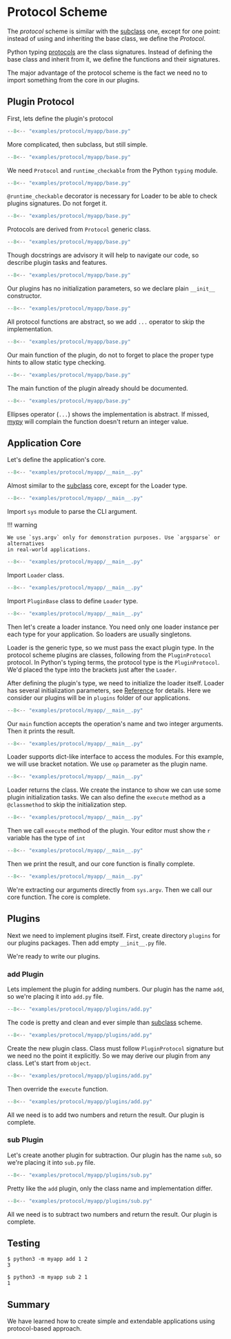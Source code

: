 # Protocol Scheme

The *protocol* scheme is similar with the [subclass](subclass.md) one,
except for one point: instead of using and inheriting the base class,
we define the *Protocol*.

Python typing [protocols](https://docs.python.org/3/library/typing.html#typing.Protocol)
are the class signatures. Instead of defining the base class and inherit
from it, we define the functions and their signatures.

The major advantage of the protocol scheme is the fact we need no to import
something from the core in our plugins.

## Plugin Protocol

First, lets define the plugin's protocol

```  py title="base.py" linenums="1"
--8<-- "examples/protocol/myapp/base.py"
```

More complicated, then subclass, but still simple.

```  py title="base.py" linenums="1" hl_lines="1"
--8<-- "examples/protocol/myapp/base.py"
```

We need `Protocol` and `runtime_checkable` from the Python
`typing` module.

```  py title="base.py" linenums="1" hl_lines="4"
--8<-- "examples/protocol/myapp/base.py"
```
`@runtime_checkable` decorator is necessary for Loader
to be able to check plugins signatures. Do not forget it.

```  py title="base.py" linenums="1" hl_lines="5"
--8<-- "examples/protocol/myapp/base.py"
```
Protocols are derived from `Protocol` generic class.

```  py title="base.py" linenums="1" hl_lines="6"
--8<-- "examples/protocol/myapp/base.py"
```

Though docstrings are advisory it will help to navigate our code,
so describe plugin tasks and features.

```  py title="base.py" linenums="1" hl_lines="8"
--8<-- "examples/protocol/myapp/base.py"
```

Our plugins has no initialization parameters, so we declare plain `__init__` constructor.

```  py title="base.py" linenums="1" hl_lines="9"
--8<-- "examples/protocol/myapp/base.py"
```

All protocol functions are abstract, so we add `...` operator to skip the implementation.

```  py title="base.py" linenums="1" hl_lines="11"
--8<-- "examples/protocol/myapp/base.py"
```

Our main function of the plugin, do not to forget to place the proper type hints to allow
static type checking.

```  py title="base.py" linenums="1" hl_lines="12"
--8<-- "examples/protocol/myapp/base.py"
```

The main function of the plugin already should be documented.

```  py title="base.py" linenums="1" hl_lines="13"
--8<-- "examples/protocol/myapp/base.py"
```

Ellipses operator (`...`) shows the implementation is abstract. 
If missed, [mypy](https://mypy.readthedocs.io/en/stable/)
will complain the function doesn't return an integer value.

## Application Core
Let's define the application's core.

``` py title="__main__.py" linenums="1"
--8<-- "examples/protocol/myapp/__main__.py"
```

Almost similar to the [subclass](subclass.md#application-core) core,
except for the Loader type.

``` py title="__main__.py" linenums="1" hl_lines="1"
--8<-- "examples/protocol/myapp/__main__.py"
```

Import `sys` module to parse the CLI argument.

!!! warning

    We use `sys.argv` only for demonstration purposes. Use `argsparse` or alternatives
    in real-world applications.
``` py title="__main__.py" linenums="1" hl_lines="3"
--8<-- "examples/protocol/myapp/__main__.py"
```

Import `Loader` class.

``` py title="__main__.py" linenums="1" hl_lines="5"
--8<-- "examples/protocol/myapp/__main__.py"
```

Import `PluginBase` class to define `Loader` type.

``` py title="__main__.py" linenums="1" hl_lines="7"
--8<-- "examples/protocol/myapp/__main__.py"
```

Then let's create a loader instance. You need only one loader instance per each type for your application. So loaders are usually singletons.

Loader is the generic type, so we must pass the exact plugin type. In the protocol scheme
plugins are classes, following from the `PluginProtocol` protocol. In Python's typing terms,
the protocol type is the `PluginProtocol`. We'd placed the type into
the brackets just after the `Loader`.

After defining the plugin's type, we need to initialize the loader itself.
Loader has several initialization parameters, see [Reference](../reference.md#src.gufo.loader.Loader)
for details. Here we consider our plugins will be in `plugins` folder of our applications.

``` py title="__main__.py" linenums="1" hl_lines="10"
--8<-- "examples/protocol/myapp/__main__.py"
```

Our `main` function accepts the operation's name and two integer arguments.
Then it prints the result.

``` py title="__main__.py" linenums="1" hl_lines="11"
--8<-- "examples/protocol/myapp/__main__.py"
```

Loader supports dict-like interface to access the modules. For this example, we will 
use bracket notation. We use `op` parameter as the plugin name.

``` py title="__main__.py" linenums="1" hl_lines="12"
--8<-- "examples/protocol/myapp/__main__.py"
```

Loader returns the class. We create the instance to show we can use some plugin initialization
tasks. We can also define the `execute` method as a `@classmethod` to skip 
the initialization step.

``` py title="__main__.py" linenums="1" hl_lines="13"
--8<-- "examples/protocol/myapp/__main__.py"
```

Then we call `execute` method of the plugin. Your editor must
show the `r` variable has the type of `int`

``` py title="__main__.py" linenums="1" hl_lines="14"
--8<-- "examples/protocol/myapp/__main__.py"
```

Then we print the result, and our core function is finally complete.

``` py title="__main__.py" linenums="1" hl_lines="17"
--8<-- "examples/protocol/myapp/__main__.py"
```
We're extracting our arguments directly from `sys.argv`.
Then we call our core function. The core is complete.

## Plugins

Next we need to implement plugins itself. First, create
directory `plugins` for our plugins packages.
Then add empty `__init__.py` file. 

We're ready to write our plugins.

### add Plugin

Lets implement the plugin for adding numbers. Our plugin has the name `add`,
so we're placing it into `add.py` file.

``` py title="plugins/add.py" linenums="1"
--8<-- "examples/protocol/myapp/plugins/add.py"
```

The code is pretty and clean and ever simple than [subclass](subclass.md#add-plugin) scheme.

``` py title="plugins/add.py" linenums="1" hl_lines="1"
--8<-- "examples/protocol/myapp/plugins/add.py"
```
Create the new plugin class. Class must follow `PluginProtocol` signature
but we need no the point it explicitly. So we may derive our plugin from any class.
Let's start from `object`.

``` py title="plugins/add.py" linenums="1" hl_lines="2"
--8<-- "examples/protocol/myapp/plugins/add.py"
```
Then override the `execute` function.

``` py title="plugins/add.py" linenums="1" hl_lines="3"
--8<-- "examples/protocol/myapp/plugins/add.py"
```
All we need is to add two numbers and return the result. Our plugin is complete.

### sub Plugin

Let's create another plugin for subtraction.
Our plugin has the name `sub`, so we're placing it into `sub.py` file.

``` py title="plugins/sub.py" linenums="1"
--8<-- "examples/protocol/myapp/plugins/sub.py"
```

Pretty like the `add` plugin, only the class name and implementation differ.

``` py title="plugins/sub.py" linenums="1" hl_lines="3"
--8<-- "examples/protocol/myapp/plugins/sub.py"
```
All we need is to subtract two numbers and return the result. Our plugin is complete.

## Testing

```
$ python3 -m myapp add 1 2
3
```

```
$ python3 -m myapp sub 2 1
1
```

## Summary

We have learned how to create simple and extendable applications using protocol-based
approach.